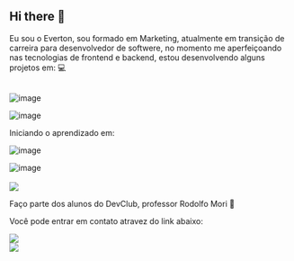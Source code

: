 ## Hi there 👋

Eu sou o Everton, sou formado em Marketing, atualmente em transição de carreira para desenvolvedor de softwere, no momento me aperfeiçoando nas tecnologias de frontend e backend,  estou desenvolvendo alguns projetos em: 💻 
<br>
<br>

![image](https://github.com/user-attachments/assets/fe4d502b-380e-4c6e-bcef-3f081990f12f)

![image](https://github.com/user-attachments/assets/beeb9c70-b23a-4614-946a-aa9948a3bdaa)


Iniciando o aprendizado em:

![image](https://github.com/user-attachments/assets/8b40c971-620d-443f-b933-85e3a31b64bd)

![image](https://github.com/user-attachments/assets/774625fc-bec6-4ae7-9cca-e43cc6b4cc07)
<br>
<br>
<img src="https://github-readme-stats.vercel.app/api/top-langs/?EvertonM-hub={username}&theme=blue-green">


Faço parte dos alunos do DevClub, professor Rodolfo Mori 🚀
<br>
<p>Você pode entrar em contato atravez do link abaixo:<p>
<a href="https://wa.me/+5511940132292"><img src="https://img.shields.io/badge/WhatsApp-https:5511940132292?style=for-the-badge&logo=whatsapp&logoColor=white">
  <br>
  <a href="evertonmoreira19@hotmail.com"><img src="https://img.shields.io/badge/Microsoft_Outlook-0078D4?style=for-the-badge&logo=microsoft-outlook&logoColor=white">
  <br>



